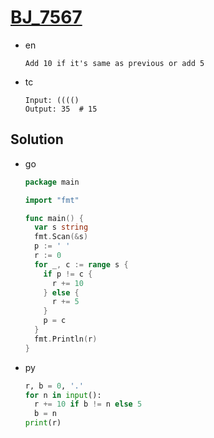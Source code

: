 # [BJ_7567](https://acmicpc.net/problem/7567)

* en

  ```en
  Add 10 if it's same as previous or add 5
  ```

* tc

  ```tc
  Input: (((()
  Output: 35  # 15
  ```

## Solution

* go

  ```go
  package main

  import "fmt"

  func main() {
    var s string
    fmt.Scan(&s)
    p := ' '
    r := 0
    for _, c := range s {
      if p != c {
        r += 10
      } else {
        r += 5
      }
      p = c
    }
    fmt.Println(r)
  }
  ```

* py

  ```py
  r, b = 0, '.'
  for n in input():
    r += 10 if b != n else 5
    b = n
  print(r)
  ```
